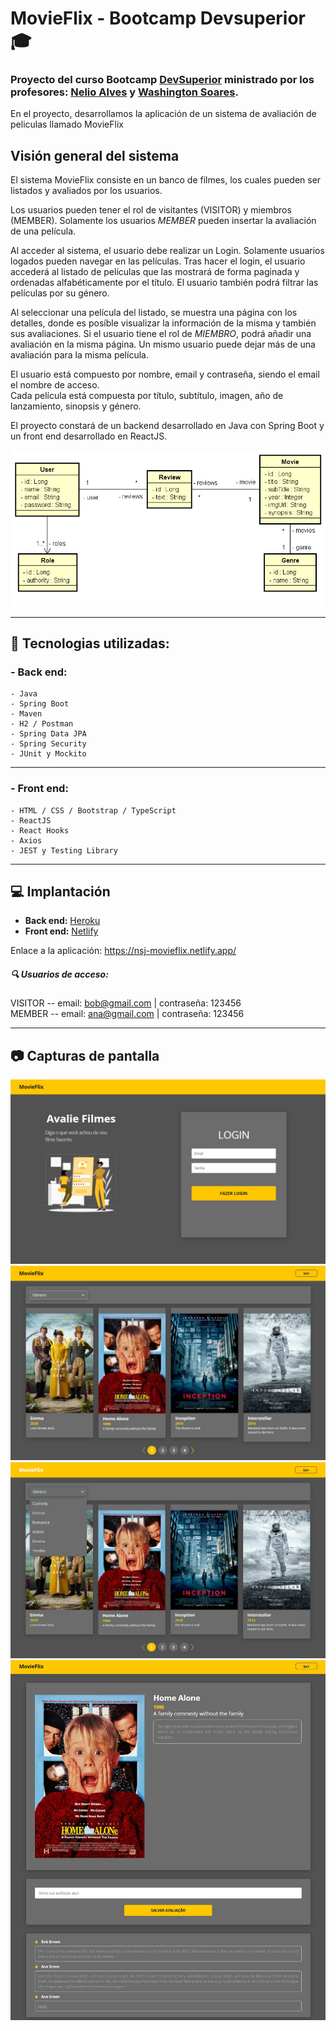 # MovieFlix - Bootcamp Devsuperior :mortar_board:

### Proyecto del curso Bootcamp [DevSuperior](https://devsuperior.com.br/) ministrado por los profesores: [Nelio Alves](https://www.linkedin.com/in/nelio-alves/) y [Washington Soares](https://www.linkedin.com/in/washington-soares-braga/).

En el proyecto, desarrollamos la aplicación de un sistema de avaliación de peliculas llamado MovieFlix

## Visión general del sistema

El sistema MovieFlix consiste en un banco de filmes, los cuales pueden ser listados y avaliados por los usuarios.    

Los usuarios pueden tener el rol de visitantes (VISITOR) y miembros (MEMBER). Solamente los usuarios *MEMBER* pueden insertar la avaliación de una película.     

Al acceder al sistema, el usuario debe realizar un Login. Solamente usuarios logados pueden navegar en las películas. Tras hacer el login, el usuario accederá al listado de películas que las mostrará de forma paginada y ordenadas alfabéticamente por el título. El usuario también podrá filtrar las películas por su género.  

Al seleccionar una película del listado, se muestra una página con los detalles, donde es posíble visualizar la información de la misma y también sus avaliaciones. Si el usuario tiene el rol de *MIEMBRO*, podrá añadir una avaliación en la misma página. Un mismo usuario puede dejar más de una avaliación para la misma película.  

El usuario está compuesto por nombre, email y contraseña, siendo el email el nombre de acceso.  
Cada película está compuesta por título, subtítulo, imagen, año de lanzamiento, sinopsis y género.  

El proyecto constará de un backend desarrollado en Java con Spring Boot y un front end desarrollado en ReactJS.

![modelo de dominio](https://github.com/niltonsjr/assets/blob/main/Movieflix_readme/modelo.jpg?raw=true)

---

## :hammer: Tecnologias utilizadas:
### - Back end:
    - Java
    - Spring Boot
    - Maven
    - H2 / Postman
    - Spring Data JPA
    - Spring Security
    - JUnit y Mockito
---
### - Front end:
    - HTML / CSS / Bootstrap / TypeScript
    - ReactJS
    - React Hooks
    - Axios
    - JEST y Testing Library
---
## :computer: Implantación 
- __Back end:__  [Heroku](https://www.heroku.com/)  
- __Front end:__ [Netlify](https://www.netlify.com/)

Enlace a la aplicación: https://nsj-movieflix.netlify.app/

##### :mag: Usuarios de acceso:

VISITOR -- email: bob@gmail.com | contraseña: 123456  
MEMBER -- email: ana@gmail.com | contraseña: 123456

---

## :camera:  Capturas de pantalla

![inicio](https://github.com/niltonsjr/assets/blob/main/Movieflix_readme/home.jpg?raw=true)
![catálogo de películas](https://github.com/niltonsjr/assets/blob/main/Movieflix_readme/movies.jpg?raw=true)
![selector de géneros](https://github.com/niltonsjr/assets/blob/main/Movieflix_readme/categories.jpg?raw=true)
![descripción de película](https://github.com/niltonsjr/assets/blob/main/Movieflix_readme/description.jpg?raw=true)

